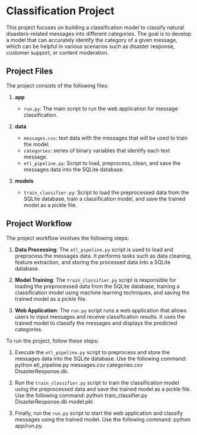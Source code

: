 # Classification Project

This project focuses on building a classification model to classify natural disasters-related messages into different categories. The goal is to develop a model that can accurately identify the category of a given message, which can be helpful in various scenarios such as disaster response, customer support, or content moderation.

## Project Files

The project consists of the following files:

1. **app**
   - `run.py`: The main script to run the web application for message classification.
2. **data**
   - `messages.csv`: text data with the messages that will be used to train the model.
   - `categories`: series of binary variables that identify each text message.
   - `etl_pipeline.py`: Script to load, preprocess, clean, and save the messages data into the SQLite database.

3. **models**
   - `train_classifier.py`: Script to load the preprocessed data from the SQLite database, train a classification model, and save the trained model as a pickle file.

## Project Workflow

The project workflow involves the following steps:

1. **Data Processing**: The `etl_pipeline.py` script is used to load and preprocess the messages data. It performs tasks such as data cleaning, feature extraction, and storing the processed data into a SQLite database. 

2. **Model Training**: The `train_classifier.py` script is responsible for loading the preprocessed data from the SQLite database, training a classification model using machine learning techniques, and saving the trained model as a pickle file.

3. **Web Application**: The `run.py` script runs a web application that allows users to input messages and receive classification results. It uses the trained model to classify the messages and displays the predicted categories.

To run the project, follow these steps:

1. Execute the `etl_pipeline.py` script to preprocess and store the messages data into the SQLite database. Use the following command: python etl_pipeline.py messages.csv categories.csv DisasterResponse.db.
2. Run the `train_classifier.py` script to train the classification model using the preprocessed data and save the trained model as a pickle file. Use the following command: python train_classifier.py DisasterResponse.db model.pkl.

3. Finally, run the `run.py` script to start the web application and classify messages using the trained model. Use the following command: python app/run.py.

